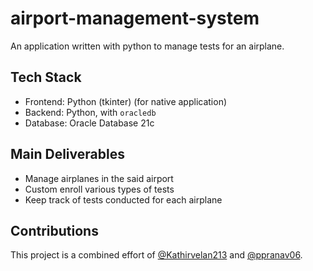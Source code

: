 # airport-management-system

An application written with python to manage tests for an airplane. 

## Tech Stack
- Frontend: Python (tkinter) (for native application)
- Backend: Python, with `oracledb`
- Database: Oracle Database 21c

## Main Deliverables
- Manage airplanes in the said airport
- Custom enroll various types of tests
- Keep track of tests conducted for each airplane

## Contributions
This project is a combined effort of [@Kathirvelan213](https://github.com/Kathirvelan213) and [@ppranav06](https://github.com/ppranav06). 
